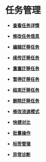 # 任务管理<a name="drs_04_0010"></a>

-   **[查看任务详情](查看任务详情.md)**  

-   **[修改任务信息](修改任务信息（在线迁移）.md)**  

-   **[编辑迁移任务](编辑迁移任务.md)**  

-   **[续传迁移任务](续传迁移任务.md)**  

-   **[重置迁移任务](重置迁移任务.md)**  

-   **[暂停迁移任务](暂停迁移任务.md)**  

-   **[结束迁移任务](结束迁移任务.md)**  

-   **[删除迁移任务](删除迁移任务.md)**  

-   **[修改流速模式](修改流速模式.md)**  

-   **[快捷对比](快捷对比.md)**  

-   **[批量操作](批量操作.md)**  

-   **[标签管理](标签管理（在线迁移）.md)**  

-   **[异常诊断](异常诊断.md)**  


